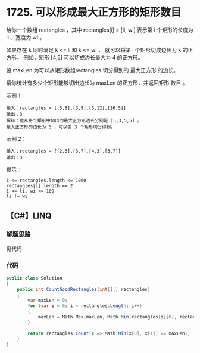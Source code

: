# 1725. 可以形成最大正方形的矩形数目
给你一个数组 rectangles ，其中 rectangles[i] = [li, wi] 表示第 i 个矩形的长度为 li 、宽度为 wi 。

如果存在 k 同时满足 k <= li 和 k <= wi ，
就可以将第 i 个矩形切成边长为 k 的正方形。
例如，矩形 [4,6] 可以切成边长最大为 4 的正方形。

设 maxLen 为可以从矩形数组rectangles 切分得到的 最大正方形 的边长。

请你统计有多少个矩形能够切出边长为 maxLen 的正方形，并返回矩形 数目 。



示例 1：
```
输入：rectangles = [[5,8],[3,9],[5,12],[16,5]]
输出：3
解释：能从每个矩形中切出的最大正方形边长分别是 [5,3,5,5] 。
最大正方形的边长为 5 ，可以由 3 个矩形切分得到。
```
示例 2：
```
输入：rectangles = [[2,3],[3,7],[4,3],[3,7]]
输出：3
```

提示：
```
1 <= rectangles.length <= 1000
rectangles[i].length == 2
1 <= li, wi <= 109
li != wi
```

## 【C#】LINQ
### 解题思路
见代码

### 代码

```csharp
public class Solution
{
    public int CountGoodRectangles(int[][] rectangles)
    {
        var maxLen = 0;
        for (var i = 0; i < rectangles.Length; i++)
        {
            maxLen = Math.Max(maxLen, Math.Min(rectangles[i][0], rectangles[i][1]));
        }

        return rectangles.Count(x => Math.Min(x[0], x[1]) == maxLen);
    }
}
```

